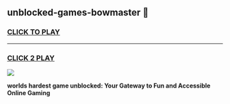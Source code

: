 
## unblocked-games-bowmaster 👋
<h3>
<a href="https://premium.freeplayer.one?title=unblocked-games-bowmaster&ref=14F">CLICK TO PLAY</a></h3>
<hr>

<h3>
<a href="https://premium.freeplayer.one?title=unblocked-games-bowmaster&ref=14F">CLICK 2 PLAY</a>
  
</h3>

<a href="https://premium.freeplayer.one?title=unblocked-games-bowmaster&ref=12F/"><img src="https://clearcache.store/games.png"></a>


**worlds hardest game unblocked: Your Gateway to Fun and Accessible Online Gaming**
